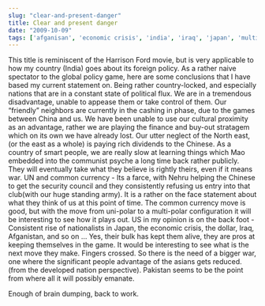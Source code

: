 ```yaml
---
slug: "clear-and-present-danger"
title: Clear and present danger
date: "2009-10-09"
tags: ['afganisan', 'economic crisis', 'india', 'iraq', 'japan', 'multi-polar', 'uni-polar', 'US']
---
```

This title is reminiscent of the Harrison Ford movie, but is very applicable to how my country (India) goes about its foreign policy. As a rather naive spectator to the global policy game, here are some conclusions that I have based my current statement on. 
Being rather country-locked, and especially nations that are in a constant state of political flux. We are in a tremendous disadvantage, unable to appease them or take control of them.
Our “friendly” neighbors are currently in the cashing in phase, due to the games between China and us. We have been unable to use our cultural proximity as an advantage, rather we are playing the finance and buy-out stratagem which on its own we have already lost. 
Our utter neglect of the North east, (or the east as a whole) is paying rich dividends to the Chinese. As a country of smart people, we are really slow at learning things which Mao embedded into the communist psyche a long time back rather publicly. They will eventually take what they believe is rightly theirs, even if it means war.
UN and common currency - Its a farce, with Nehru helping the Chinese to get the security council and they consistently refusing us entry into that club(with our huge standing army). It is a rather on the face statement about what they think of us at this point of time. The common currency move is good, but with the move from uni-polar to a multi-polar configuration it will be interesting to see how it plays out.
US in my opinion is on the back foot - Consistent rise of nationalists in Japan, the economic crisis, the dollar, Iraq, Afganistan, and so on … Yes, their bulk has kept them alive, they are pros at keeping themselves in the game. It would be interesting to see what is the next move they make. Fingers crossed.
So there is the need of a bigger war, one where the significant people advantage of the asians gets reduced. (from the developed nation perspective). Pakistan seems to be the point from where all it will possibly emanate.

Enough of brain dumping, back to work.
